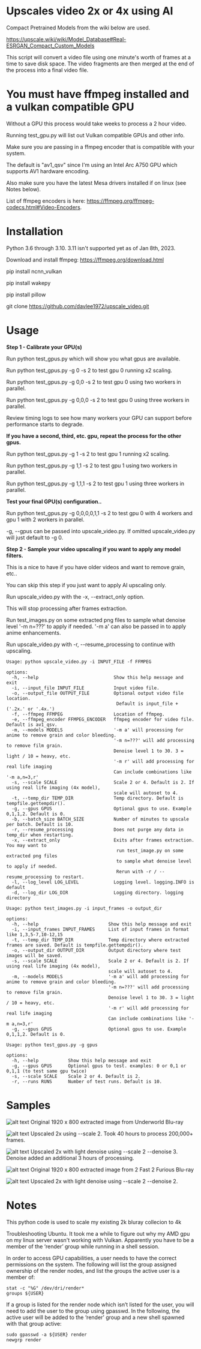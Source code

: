 # Upscales video 2x or 4x using AI

Compact Pretrained Models from the wiki below are used.

https://upscale.wiki/wiki/Model_Database#Real-ESRGAN_Compact_Custom_Models

This script will convert a video file using one minute's worth of frames at a time to save disk space. The video fragments are then merged at the end of the process into a final video file.

# You must have ffmpeg installed and a vulkan compatible GPU

Without a GPU this process would take weeks to process a 2 hour video.

Running test_gpu.py will list out Vulkan compatible GPUs and other info.

Make sure you are passing in a ffmpeg encoder that is compatible with your system.

The default is "av1_qsv" since I'm using an Intel Arc A750 GPU which supports AV1 hardware encoding.

Also make sure you have the latest Mesa drivers installed if on linux (see Notes below).

List of ffmpeg encoders is here: https://ffmpeg.org/ffmpeg-codecs.html#Video-Encoders.

# Installation

Python 3.6 through 3.10. 3.11 isn't supported yet as of Jan 8th, 2023.

Download and install ffmpeg: https://ffmpeg.org/download.html

pip install ncnn_vulkan

pip install wakepy

pip install pillow

git clone https://github.com/davlee1972/upscale_video.git

# Usage

**Step 1 - Calibrate your GPU(s)**

Run python test_gpus.py which will show you what gpus are available.

Run python test_gpus.py -g 0 -s 2 to test gpu 0 running x2 scaling.

Run python test_gpus.py -g 0,0 -s 2 to test gpu 0 using two workers in parallel.

Run python test_gpus.py -g 0,0,0 -s 2 to test gpu 0 using three workers in parallel.

Review timing logs to see how many workers your GPU can support before performance starts to degrade.

**If you have a second, third, etc. gpu, repeat the process for the other gpus.**

Run python test_gpus.py -g 1 -s 2 to test gpu 1 running x2 scaling.

Run python test_gpus.py -g 1,1 -s 2 to test gpu 1 using two workers in parallel.

Run python test_gpus.py -g 1,1,1 -s 2 to test gpu 1 using three workers in parallel.

**Test your final GPU(s) configuration..**

Run python test_gpus.py -g 0,0,0,0,1,1 -s 2 to test gpu 0 with 4 workers and gpu 1 with 2 workers in parallel.

-g, --gpus can be passed into upscale_video.py. If omitted upscale_video.py will just default to -g 0.

**Step 2 - Sample your video upscaling if you want to apply any model filters.**

This is a nice to have if you have older videos and want to remove grain, etc..

You can skip this step if you just want to apply AI upscaling only.

Run upscale_video.py with the -x, --extract_only option.

This will stop processing after frames extraction. 

Run test_images.py on some extracted png files to sample what denoise level '-m n=???' to apply if needed.
'-m a' can also be passed in to apply anime enhancements.

Run upscale_video.py with -r, --resume_processing to continue with upscaling.

```console
Usage: python upscale_video.py -i INPUT_FILE -f FFMPEG

options:
  -h, --help                            Show this help message and exit
  -i, --input_file INPUT_FILE           Input video file.
  -o, --output_file OUTPUT_FILE         Optional output video file location.
                                         Default is input_file + ('.2x.' or '.4x.')
  -f, --ffmpeg FFMPEG                   Location of ffmpeg.
  -e, --ffmpeg_encoder FFMPEG_ENCODER   ffmpeg encoder for video file. Default is av1_qsv.
  -m, --models MODELS                   '-m a' will processing for anime to remove grain and color bleeding.
                                        '-m n=???' will add processing to remove film grain.
                                        Denoise level 1 to 30. 3 = light / 10 = heavy, etc.
                                        '-m r' will add processing for real life imaging
                                        Can include combinations like '-m a,n=3,r'
  -s, --scale SCALE                     Scale 2 or 4. Default is 2. If using real life imaging (4x model),
                                        scale will autoset to 4.
  -t, --temp_dir TEMP_DIR               Temp directory. Default is tempfile.gettempdir().
  -g, --gpus GPUS                       Optional gpus to use. Example 0,1,1,2. Default is 0.
  -b, --batch_size BATCH_SIZE           Number of minutes to upscale per batch. Default is 10.
  -r, --resume_processing               Does not purge any data in temp_dir when restarting.
  -x, --extract_only                    Exits after frames extraction. You may want to
                                         run test_image.py on some extracted png files
                                         to sample what denoise level to apply if needed.
                                         Rerun with -r / --resume_processing to restart.
  -l, --log_level LOG_LEVEL             Logging level. logging.INFO is default
  -d, --log_dir LOG_DIR                 Logging directory. logging directory

```

```console
Usage: python test_images.py -i input_frames -o output_dir

options:
  -h, --help                          Show this help message and exit
  -i, --input_frames INPUT_FRAMES     List of input frames in format like 1,3,5-7,10-12,15
  -t, --temp_dir TEMP_DIR             Temp directory where extracted frames are saved. Default is tempfile.gettempdir().
  -o, --output_dir OUTPUT_DIR         Output directory where test images will be saved.
  -s, --scale SCALE                   Scale 2 or 4. Default is 2. If using real life imaging (4x model),
                                      scale will autoset to 4.
  -m, --models MODELS                 '-m a' will add processing for anime to remove grain and color bleeding.
                                      '-m n=???' will add processing to remove film grain.
                                      Denoise level 1 to 30. 3 = light / 10 = heavy, etc.
                                      '-m r' will add processing for real life imaging
                                      Can include combinations like '-m a,n=3,r'
  -g, --gpus GPUS                     Optional gpus to use. Example 0,1,1,2. Default is 0.

```

```console
Usage: python test_gpus.py -g gpus

options:
  -h, --help           Show this help message and exit
  -g, --gpus GPUS      Optional gpus to test. examples: 0 or 0,1 or 0,1,1 (to test same gpu twice)
  -s, --scale SCALE    Scale 2 or 4. Default is 2.
  -r, --runs RUNS      Number of test runs. Default is 10.

```


# Samples

![alt text](https://i.imgur.com/nkbA0Ft.png)
Original 1920 x 800 extracted image from Underworld Blu-ray

![alt text](https://i.imgur.com/Z2djqQN.png)
Upscaled 2x using --scale 2. Took 40 hours to process 200,000+ frames.

![alt text](https://i.imgur.com/GOFMK47.png)
Upscaled 2x with light denoise using --scale 2 --denoise 3. Denoise added an additional 3 hours of processing.

![alt text](https://i.imgur.com/xG9kwMJ.png)
Original 1920 x 800 extracted image from 2 Fast 2 Furious Blu-ray

![alt text](https://i.imgur.com/dIWhovG.png)
Upscaled 2x with light denoise using --scale 2 --denoise 2.

# Notes

This python code is used to scale my existing 2k bluray collecion to 4k

Troubleshooting Ubuntu. It took me a while to figure out why my AMD gpu on my linux server wasn't working
with Vulkan. Apparently you have to be a member of the ‘render’ group while running in a shell session.

In order to access GPU capabilities, a user needs to have the correct permissions on the system. The following
will list the group assigned ownership of the render nodes, and list the groups the active user is a member of:

```console
stat -c "%G" /dev/dri/render*
groups ${USER}
```

If a group is listed for the render node which isn’t listed for the user, you will need to add
the user to the group using gpasswd. In the following, the active user will be added to the
‘render’ group and a new shell spawned with that group active:

```console
sudo gpasswd -a ${USER} render
newgrp render
```
